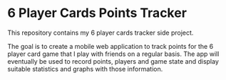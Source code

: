 6 Player Cards Points Tracker
=======

This repository contains my 6 player cards tracker side project.

The goal is to create a mobile web application to track points for the 6 player card game that I play with friends on a regular basis. The app will eventually be used to record points, players and game state and display suitable statistics and graphs with those information.


